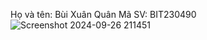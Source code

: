 Họ và tên: Bùi Xuân Quân</a>
Mã SV: BIT230490</a>
![Screenshot 2024-09-26 211451](https://github.com/user-attachments/assets/9e570fc0-34b0-4f39-8086-ea33266bea38)
